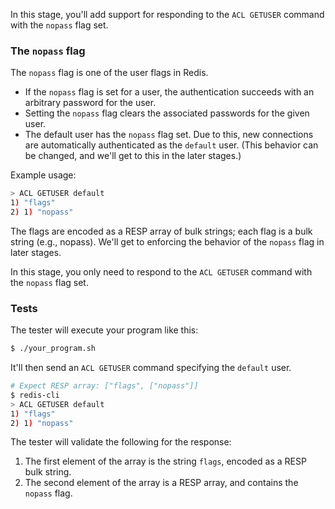 In this stage, you'll add support for responding to the `ACL GETUSER` command with the `nopass` flag set.

### The `nopass` flag

The `nopass` flag is one of the user flags in Redis.

- If the `nopass` flag is set for a user, the authentication succeeds with an arbitrary password for the user.
- Setting the `nopass` flag clears the associated passwords for the given user.
- The default user has the `nopass` flag set. Due to this, new connections are automatically authenticated as the `default` user. (This behavior can be changed, and we'll get to this in the later stages.)

Example usage:
```bash
> ACL GETUSER default
1) "flags"
2) 1) "nopass"
```

The flags are encoded as a RESP array of bulk strings; each flag is a bulk string (e.g., nopass). We'll get to enforcing the behavior of the `nopass` flag in later stages.

In this stage, you only need to respond to the `ACL GETUSER` command with the `nopass` flag set.

### Tests

The tester will execute your program like this:

```bash
$ ./your_program.sh
```

It'll then send an `ACL GETUSER` command specifying the `default` user.

```bash
# Expect RESP array: ["flags", ["nopass"]]
$ redis-cli
> ACL GETUSER default
1) "flags"
2) 1) "nopass"
```

The tester will validate the following for the response:

1. The first element of the array is the string `flags`, encoded as a RESP bulk string.
2. The second element of the array is a RESP array, and contains the `nopass` flag.